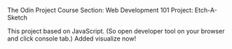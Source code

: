 The Odin Project Course
Section: Web Development 101
Project: Etch-A-Sketch

This project based on JavaScript. (So open developer tool on your browser and click console tab.) Added visualize now! 

